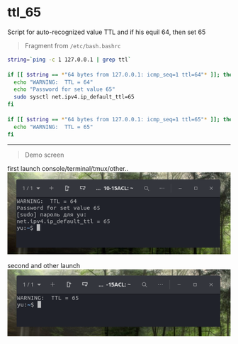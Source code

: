 # ttl_65

Script for auto-recognized value TTL
and if his equil 64, then set 65

> Fragment from `/etc/bash.bashrc`
``` bash
string=`ping -c 1 127.0.0.1 | grep ttl`

if [[ $string == *"64 bytes from 127.0.0.1: icmp_seq=1 ttl=64"* ]]; then
  echo "WARNING:  TTL = 64"
  echo "Password for set value 65" 
  sudo sysctl net.ipv4.ip_default_ttl=65
fi

if [[ $string == *"64 bytes from 127.0.0.1: icmp_seq=1 ttl=65"* ]]; then
  echo "WARNING:  TTL = 65"
fi
```
***


> Demo screen
> 
first launch console/terminal/tmux/other..
![](screen/demo_ttl_65_1.png)

second and other launch
![](screen/demo_ttl_65_2.png)